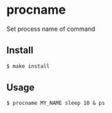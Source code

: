 # procname

Set process name of command

## Install

```sh
$ make install
```

## Usage
```
$ procname MY_NAME sleep 10 & ps
```
